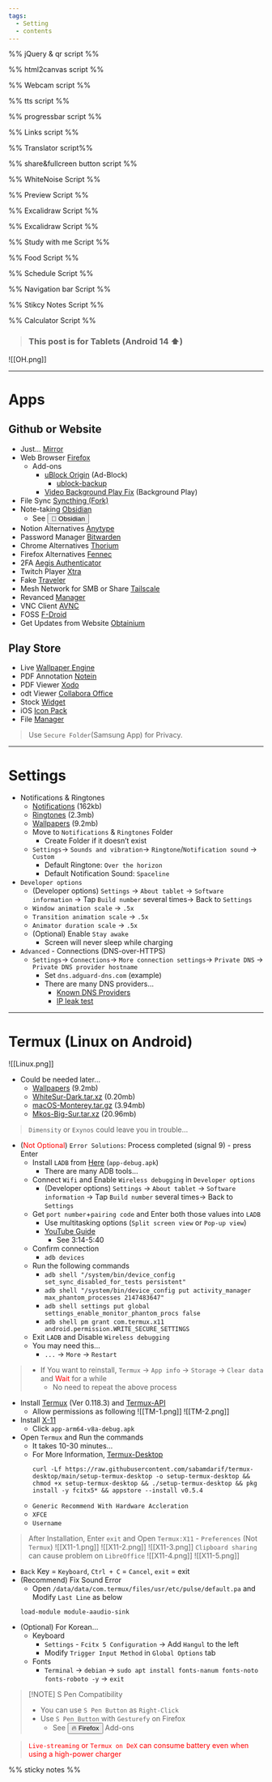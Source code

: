 ```yaml
---
tags:
  - Setting
  - contents
---
```

%% jQuery & qr script %%
<script src="https://cdnjs.cloudflare.com/ajax/libs/jquery/3.7.1/jquery.min.js"></script>
<script src="script/qrcode.js"></script>
%% html2canvas script %%
<script src="script/html2canvas.js"></script>
%% Webcam script %%
<script src="script/cam.js"></script>
%% tts script %%
<script src="script/tts.js"></script>
%% progressbar script %%
<script>
function getCurrentProgress(){
  const firstDateOfYear = new Date(new Date().getFullYear(), 0, 1);
  const currentDate = new Date();
  return ((((currentDate - firstDateOfYear) / (1000 * 60 * 60 * 24)) * 100) / 365).toFixed(1);}
function updateUI() {const percent = getCurrentProgress();
  const barItem = document.getElementsByClassName('bar')[0];barItem.style.width = `${percent}%`;
  const counterItem = document.getElementsByClassName('value')[0];
  if (percent>100){counterItem.textContent = `100%`}else{counterItem.textContent = `${percent}%`;}}
setInterval(function() {updateUI();return arguments.callee;}(), 1000);
</script>
%% Links script %%
<script type="text/javascript">
var url = document.getElementById( 'linkshare' );
url.onchange = function() {window.open( this.options[ this.selectedIndex ].value, '_blank');
$('#linkshare').prop('selectedIndex',0);};
</script>
%% Translator script%%
<script>window.ResetTranslate = () => jQuery('#\\:1\\.container').contents().find('#\\:1\\.restore').click();</script>
<script>
    function googleTranslateElementInit() {
        new google.translate.TranslateElement({pageLanguage: 'en'},'google_translate_element');}
</script>
<script type="text/javascript" src="//translate.google.com/translate_a/element.js?cb=googleTranslateElementInit"></script>
%% share&fullcreen button script %%
<script src="script/full-share.js"></script>
%% WhiteNoise Script %%
<script type="text/javascript" src="script/WN.js"></script>
%% Preview Script %%
<script src="script/preview.js"></script>
%% Excalidraw Script %%
<script src="script/excalidraw.js"></script>
%% Excalidraw Script %%
<script src="script/graph.js"></script>
%% Study with me Script %%
<script src="script/study.js"></script>
%% Food Script %%
<script src="script/meal.js"></script>
%% Schedule Script %%
<script src="script/scheduler.js"></script>
%% Navigation bar Script %%
<script src="script/navbar.js"></script>
<script src="script/resize-dialog.js"></script>
%% Stikcy Notes Script %%
<script src="script/sticky-script.js"></script>
%% Calculator Script %%
<script src="script/calc.js"></script>



> <h3>This post is for Tablets (Android 14 ⬆️)</h3> 

![[OH.png]]

---

# Apps
## Github or Website

- Just… <a href="https://github.com/0xf104a/Mirror/releases" target="_blank" >Mirror</a>
-  Web Browser <a href="https://www.mozilla.org/en-US/firefox/all/mobile-release/" target="_blank" >Firefox</a>
    - Add-ons
        - <a href="https://addons.mozilla.org/en-US/android/addon/ublock-origin/" target="_blank" >uBlock Origin</a> (Ad-Block)
            - <a href="https://mega.nz/file/nJ8CSKBJ#hlmq-LlgwAKosmM5k0iWO2zWPQW7bIqi5E7w3H7zQ9U" target="_blank" >ublock-backup</a>
        - <a href="https://addons.mozilla.org/en-US/android/addon/video-background-play-fix/" target="_blank" >Video Background Play Fix</a> (Background Play)
-  File Sync <a href="https://github.com/Catfriend1/syncthing-android/releases" target="_blank" >Syncthing (Fork)</a>
-  Note-taking <a href="https://github.com/obsidianmd/obsidian-releases/releases" target="_blank" >Obsidian</a>
    - See <button id=”Link” onclick="window.open('/%F0%9F%9B%A0%EF%B8%8F-Setting/%F0%9F%92%A0-Obsidian', '_blank')" >💠&nbsp;Obsidian</button>
- Notion Alternatives <a href="https://github.com/anyproto/anytype-kotlin/releases" target="_blank" >Anytype</a>
-  Password Manager <a href="https://github.com/bitwarden/android/releases" target="_blank" >Bitwarden</a>
- Chrome Alternatives <a href="https://thorium.rocks/" target="_blank" >Thorium</a>
- Firefox Alternatives <a href="https://f-droid.org/packages/org.mozilla.fennec_fdroid/" target="_blank" >Fennec</a>
- 2FA <a href="https://github.com/beemdevelopment/Aegis/releases" target="_blank" >Aegis Authenticator</a>
- Twitch Player <a href="https://github.com/crackededed/Xtra/releases" target="_blank" >Xtra</a>
- Fake <a href="https://f-droid.org/packages/cl.coders.faketraveler/" target="_blank" >Traveler</a>
- Mesh Network for SMB or Share <a href="https://tailscale.com/download/android" target="_blank" >Tailscale</a>
- Revanced <a href="https://github.com/ReVanced/revanced-manager/releases/" target="_blank" >Manager</a>  
- VNC Client <a href="https://github.com/gujjwal00/avnc/releases" target="_blank" >AVNC</a>
- FOSS <a href="https://github.com/f-droid/fdroidclient/releases" target="_blank" >F-Droid</a>
- Get Updates from Website <a href="https://github.com/ImranR98/Obtainium/releases" target="_blank" >Obtainium</a>
## Play Store
-  Live <a href="https://play.google.com/store/apps/details?id=io.wallpaperengine.weclient" target="_blank" >Wallpaper Engine</a>
-  PDF Annotation <a href="https://play.google.com/store/apps/details?id=com.orion.notein.global" target="_blank" >Notein</a>
-  PDF Viewer <a href="https://play.google.com/store/apps/details?id=com.xodo.pdf.reader" target="_blank" >Xodo</a>
- odt Viewer <a href="https://play.google.com/store/apps/details?id=com.collabora.libreoffice" target="_blank" >Collabora Office</a>
-  Stock <a href="https://play.google.com/store/apps/details?id=app.stockevents.android" target="_blank" >Widget</a>
-  iOS <a href="https://play.google.com/store/apps/details?id=com.inova.ios_14_iconpack" target="_blank" >Icon Pack</a>
-  File <a href="https://play.google.com/store/apps/details?id=com.alphainventor.filemanager" target="_blank" >Manager</a>

> Use `Secure Folder`(Samsung App) for Privacy.

---

# Settings 
- Notifications & Ringtones
    - <a href="https://mega.nz/file/TMN1AbbZ#ZovEH311g5Hd_6N3Z0uUshKooMy71_Kior10O8eCLMU" target="_blank" >Notifications</a> (162kb)
    - <a href="https://mega.nz/file/GRtAGCrD#rrLpNI7pmk-uYPe5DTmHcD_bQGGVS3TvGYbwdhEZJu8" target="_blank" >Ringtones</a> (2.3mb)
    - <a href="https://mega.nz/file/2clmGSgC#WERW4d4P5eeMGa7RD9BVeKTHC5ap_9YEJNHJzI4zXDk" target="_blank" >Wallpapers</a> (9.2mb)
    - Move to `Notifications` & `Ringtones` Folder
        - Create Folder if it doesn’t exist
    - `Settings`→ `Sounds and vibration`→ `Ringtone`/`Notification sound` → `Custom`
        - Default Ringtone: `Over the horizon`
        - Default Notification Sound: `Spaceline`
- `Developer options`
    - (Developer options) `Settings` → `About tablet` → `Software information` → Tap `Build number` several times→ Back to `Settings` 
    - `Window animation scale` → `.5x` 
    - `Transition animation scale` → `.5x`
    - `Animator duration scale` → `.5x`
    - (Optional) Enable `Stay awake`
        - Screen will never sleep while charging
- `Advanced` - Connections (DNS-over-HTTPS)
    - `Settings`→ `Connections`→ `More connection settings`→ `Private DNS` → `Private DNS provider hostname`
        - Set `dns.adguard-dns.com` (example)
        - There are many DNS providers…
            - <a href="https://adguard-dns.io/kb/general/dns-providers/" target="_blank" >Known DNS Providers</a>
            - <a href="https://ipleak.net/" target="_blank" >IP leak test</a>

---

# Termux (Linux on Android)
![[Linux.png]]
- Could be needed later...
    - <a href="https://mega.nz/file/2clmGSgC#WERW4d4P5eeMGa7RD9BVeKTHC5ap_9YEJNHJzI4zXDk" target="_blank" >Wallpapers</a> (9.2mb)
    - <a href="https://www.xfce-look.org/s/XFCE/p/1403328/" target="_blank" >WhiteSur-Dark.tar.xz</a> (0.20mb)
    - <a href="https://www.xfce-look.org/p/1648124" target="_blank" >macOS-Monterey.tar.gz</a> (3.94mb)
    - <a href="https://www.xfce-look.org/p/1400021/" target="_blank" >Mkos-Big-Sur.tar.xz</a> (20.96mb)
> `Dimensity` or `Exynos` could leave you in trouble…
- (<font color="#ff0000">Not Optional</font>) `Error Solutions`:  Process completed (signal 9) - press Enter
    - Install `LADB` from <a href="https://github.com/hyperio546/ladb-builds/releases" target="_blank" >Here</a> (`app-debug.apk`)  
        - There are many ADB tools…
    - Connect `Wifi` and Enable `Wireless debugging` in `Developer options` 
        - (Developer options) `Settings` → `About tablet` → `Software information` → Tap `Build number` several times→ Back to `Settings` 
    - Get `port number`+`pairing code` and Enter both those values into `LADB`
        - Use multitasking options (`Split screen view` or `Pop-up view`)
        - <a href="https://youtu.be/6UO5tb_eKxY?feature=shared&t=194" target="_blank" >YouTube Guide</a>
            - See 3:14-5:40
    - Confirm connection
        - `adb devices`
    - Run the following commands
        - `adb shell "/system/bin/device_config set_sync_disabled_for_tests persistent"`
        - `adb shell "/system/bin/device_config put activity_manager max_phantom_processes 2147483647"`
        - `adb shell settings put global settings_enable_monitor_phantom_procs false`
        - `adb shell pm grant com.termux.x11 android.permission.WRITE_SECURE_SETTINGS`
    - Exit `LADB` and Disable `Wireless debugging`
     - You may need this…
        - `...` → `More` → `Restart` 
> - If You want to reinstall, `Termux` → `App info` → `Storage` → `Clear data` and <font color="#ff0000">Wait</font> for a while
 >   - No need to repeat the above process
- Install <a href="https://github.com/termux/termux-app/releases/download/v0.118.3/termux-app_v0.118.3+github-debug_arm64-v8a.apk" target="_blank" >Termux</a> (Ver 0.118.3) and <a href="https://github.com/termux/termux-api/releases" target="_blank" >Termux-API</a>
    - Allow permissions as following
            ![[TM-1.png]]
            ![[TM-2.png]]
- Install <a href="https://github.com/termux/termux-x11/releases" target="_blank" >X-11</a> 
    - Click `app-arm64-v8a-debug.apk`
- Open `Termux` and Run the commands
  - It takes 10-30 minutes…
  - For More Information, <a href="https://github.com/sabamdarif/termux-desktop" target="_blank" >Termux-Desktop</a>
    ```shell
    curl -Lf https://raw.githubusercontent.com/sabamdarif/termux-desktop/main/setup-termux-desktop -o setup-termux-desktop && chmod +x setup-termux-desktop && ./setup-termux-desktop && pkg install -y fcitx5* && appstore --install v0.5.4
    ```
  -  `Generic Recommend With Hardware Accleration`
  -  `XFCE`
  - `Username`

> After Installation, Enter `exit` and Open `Termux:X11` - `Preferences` (Not `Termux`)
        ![[X11-1.png]]
        ![[X11-2.png]]
![[X11-3.png]]
`Clipboard sharing` can cause problem on `LibreOffice`
![[X11-4.png]]
![[X11-5.png]]
- `Back` Key = `Keyboard`, `Ctrl + C` = `Cancel`, `exit` = exit
- (Recommend) Fix Sound Error
    - Open `/data/data/com.termux/files/usr/etc/pulse/default.pa` and Modify `Last Line` as below
    ```shell
    load-module module-aaudio-sink
    ```
- (Optional) For Korean…
    - Keyboard 
        - `Settings` - `Fcitx 5 Configuration` → Add `Hangul` to the left
         - Modify `Trigger Input Method` in `Global Options` tab
     - Fonts
         - `Terminal` → `debian` → `sudo apt install fonts-nanum fonts-noto fonts-roboto -y` → `exit`
> [!NOTE] S Pen Compatibility
> - You can use `S Pen Button` as `Right-Click`
> - Use `S Pen Button` with `Gesturefy` on Firefox
>     - See <button id="Link" onclick="window.open('https://filmnt.github.io/setting/%F0%9F%9B%A0%EF%B8%8F-Setting/%F0%9F%94%A5-Firefox','_blank')"   >🔥&nbsp;Firefox</button>  Add-ons

> <font color="#ff0000">`Live-streaming` or `Termux on DeX` can consume battery even when using a high-power charger</font>


%% sticky notes %%
<div id="sticky-container" class="sticky-container"></div>